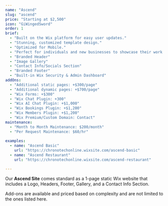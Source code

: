 ```yaml
---
name: "Ascend"
slug: "ascend"
price: "Starting at $2,500"
icon: "GiWingedSword"
order: 1
brief:
  - "Built on the Wix platform for easy user updates."
  - "Stunning, customized template design."
  - "Optimized for Mobile."
  - "Perfect for individuals and new businesses to showcase their work."
  - "Branded Header"
  - "Image Gallery"
  - "Contact Info/Socials Section"
  - "Branded Footer"
  - "Built-in Wix Security & Admin Dashboard"
addOns:
  - "Additional static pages: +$300/page"
  - "Additional dynamic pages: +$700/page"
  - "Wix Forms: +$300"
  - "Wix Chat Plugin: +300"
  - "Wix AI Chat Plugin: +$1,000"
  - "Wix Bookings Plugin: +$1,200"
  - "Wix Members Plugin: +$1,200"
  - "Wix Premium/Custom Domain: Contact"
maintenance:
  - "Month to Month Maintenance: $200/month"
  - "Per Request Maintenance: $60/hr"                   
  
examples:
  - name: "Ascend Basic"
    url: "https://chronotechonline.wixsite.com/ascend-basic"
  - name: "Ascend Restaurant"
    url: "https://chronotechonline.wixsite.com/ascend-restaurant"

---
```


Our **Ascend Site** comes standard as a 1-page static Wix website that includes a Logo, Headers, Footer, Gallery, and a Contact Info Section.

Add-ons are available and priced based on complexity and are not limited to the ones listed here.